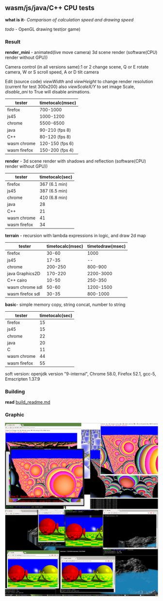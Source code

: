 wasm/js/java/C++ CPU tests
-

**what is it**- *Comparison of calculation speed and drawing speed*

*todo* - OpenGL drawing test(or game)

### Result

**render_mini** - animated(live move camera) 3d scene render (software(CPU) render without GPU))

Camera control (in all versions same):1 or 2 change scene, Q or E rotate camera, W or S scroll speed, A or D tilt camera

Edit (source code) *viewWidth* and *viewHeight* to change render resolution (current for test 300x200) also *viewScaleX/Y* to set image Scale, *disable_ani* to True will disable animations.

tester     | timetocalc(msec) 
-------- | ----------- 
firefox |  700-1000
js45   |  1000-1200
chrome     |  5500-6500
 java    |    90-210 (fps 8)
 C++    |    80-120 (fps 8)
wasm  chrome    |   120-150 (fps 6)
wasm  firefox    |   150-200 (fps 4)


**render** - 3d scene render with shadows and reflection (software(CPU) render without GPU))

tester     | timetocalc(sec) 
-------- | ----------- 
firefox |  367 (6.1 min)
js45   |   387 (6.5 min)
chrome     |   410 (6.8 min)
 java    |    28
 C++    |    21   
wasm  chrome    |   41 
wasm  firefox    |   34


**terrain** - recursion with lambda expressions in logic, and draw 2d map

tester     | timetocalc(msec) | timetodraw(msec)
-------- | ----------- | ---
firefox |   30-60      | 1000
js45   | 17-35         | --
chrome     |   200-250       | 800-900
 java  Graphics2D  |    170-220      | 2200-3000 
 C++  cairo  |    10-50      | 250-350 
wasm  chrome  sdl  |   50-60       | 1200-1500 
wasm  firefox  sdl  |  30-35       | 800-1000 


**basic**- simple memory copy, string concat, number to string

tester     | timetocalc(sec) 
-------- | ----------- 
firefox |  15
js45   | 15  
chrome     |   22
 java    |    20
 C    |    11   
wasm  chrome    |   44 
wasm  firefox    |   55

soft version: 
openjdk version "9-internal", 
Chrome 58.0, 
Firefox 52.1, 
gcc-5, 
Emscripten 1.37.9


### Building
**read**  [build_readme.md](build_readme.md)

### Graphic
![testmini](testmini.jpg)
![test](test.png)
